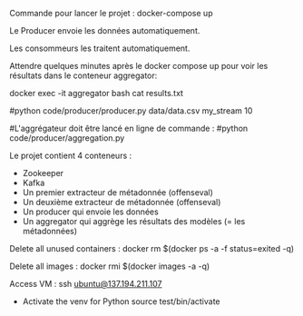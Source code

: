 Commande pour lancer le projet : 
docker-compose up

Le Producer envoie les données automatiquement.

Les consommeurs les traitent automatiquement.

Attendre quelques minutes après le docker compose up pour voir les résultats dans le conteneur aggregator: 

docker exec -it aggregator bash
cat results.txt


#python code/producer/producer.py data/data.csv my_stream 10

#L'aggrégateur doit être lancé en ligne de commande :
#python code/producer/aggregation.py

Le projet contient 4 conteneurs :
- Zookeeper
- Kafka
- Un premier extracteur de métadonnée (offenseval)
- Un deuxième extracteur de métadonnée (offenseval)
- Un producer qui envoie les données
- Un aggregator qui aggrège les résultats des modèles (= les métadonnées)

Delete all unused containers :
docker rm $(docker ps -a -f status=exited -q)

Delete all images :
docker rmi $(docker images -a -q)

Access VM : 
ssh ubuntu@137.194.211.107
- Activate the venv for Python
	source test/bin/activate



